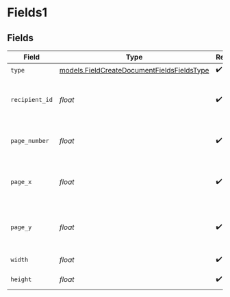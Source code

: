 # Fields1


## Fields

| Field                                                                                          | Type                                                                                           | Required                                                                                       | Description                                                                                    |
| ---------------------------------------------------------------------------------------------- | ---------------------------------------------------------------------------------------------- | ---------------------------------------------------------------------------------------------- | ---------------------------------------------------------------------------------------------- |
| `type`                                                                                         | [models.FieldCreateDocumentFieldsFieldsType](../models/fieldcreatedocumentfieldsfieldstype.md) | :heavy_check_mark:                                                                             | N/A                                                                                            |
| `recipient_id`                                                                                 | *float*                                                                                        | :heavy_check_mark:                                                                             | The ID of the recipient to create the field for.                                               |
| `page_number`                                                                                  | *float*                                                                                        | :heavy_check_mark:                                                                             | The page number the field will be on.                                                          |
| `page_x`                                                                                       | *float*                                                                                        | :heavy_check_mark:                                                                             | The X coordinate of where the field will be placed.                                            |
| `page_y`                                                                                       | *float*                                                                                        | :heavy_check_mark:                                                                             | The Y coordinate of where the field will be placed.                                            |
| `width`                                                                                        | *float*                                                                                        | :heavy_check_mark:                                                                             | The width of the field.                                                                        |
| `height`                                                                                       | *float*                                                                                        | :heavy_check_mark:                                                                             | The height of the field.                                                                       |